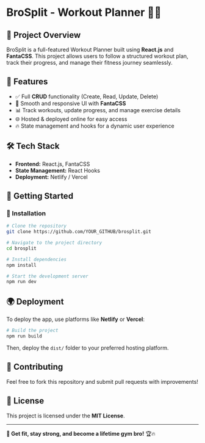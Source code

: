 # BroSplit - Workout Planner 🏋️‍♂️

## 🚀 Project Overview
BroSplit is a full-featured Workout Planner built using **React.js** and **FantaCSS**. This project allows users to follow a structured workout plan, track their progress, and manage their fitness journey seamlessly.

## 🎯 Features
- ✅ Full **CRUD** functionality (Create, Read, Update, Delete)
- 🎨 Smooth and responsive UI with **FantaCSS**
- 📊 Track workouts, update progress, and manage exercise details
- 🌐 Hosted & deployed online for easy access
- 🔥 State management and hooks for a dynamic user experience

## 🛠️ Tech Stack
- **Frontend:** React.js, FantaCSS
- **State Management:** React Hooks
- **Deployment:** Netlify / Vercel


## 🚀 Getting Started
### 🔧 Installation
```bash
# Clone the repository
git clone https://github.com/YOUR_GITHUB/brosplit.git

# Navigate to the project directory
cd brosplit

# Install dependencies
npm install

# Start the development server
npm run dev
```

## 🌍 Deployment
To deploy the app, use platforms like **Netlify** or **Vercel**:
```bash
# Build the project
npm run build
```
Then, deploy the `dist/` folder to your preferred hosting platform.

## 🤝 Contributing
Feel free to fork this repository and submit pull requests with improvements!

## 📜 License
This project is licensed under the **MIT License**.

---
**💪 Get fit, stay strong, and become a lifetime gym bro!** 🏆🔥